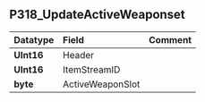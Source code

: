 ## P318\_UpdateActiveWeaponset ##
| **Datatype** | **Field** | **Comment** |
|:-------------|:----------|:------------|
| **UInt16** | Header |  |
| **UInt16** | ItemStreamID |  |
| **byte** | ActiveWeaponSlot |  |